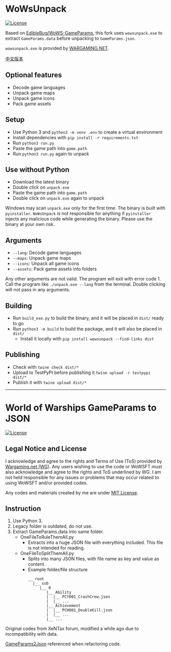 # WoWsUnpack
[![License](https://img.shields.io/github/license/WoWs-Info/wows_unpack)](./LICENSE)

Based on [EdibleBug/WoWS-GameParams](https://github.com/EdibleBug/WoWS-GameParams), this fork uses `wowsunpack.exe` to extract `GameParams.data` before unpacking to `GameParams.json`.

`wowsunpack.exe` is provided by [WARGAMING.NET](https://wargaming.com/).

[中文版本](./使用说明.md)

## Optional features
- Decode game languages
- Unpack game maps
- Unpack game icons
- Pack game assets

## Setup
- Use Python 3 and `python3 -m venv .env` to create a virtual environment
- Install dependencies with `pip install -r requirements.txt`
- Run `python3 run.py`
- Paste the game path into `game.path`
- Run `python3 run.py` again to unpack

## Use without Python
- Download the latest binary
- Double click on `unpack.exe`
- Paste the game path into `game.path`
- Double click on `unpack.exe` again to unpack

Windows may scan `unpack.exe` only for the first time. The binary is built with `pyinstaller`. `WoWsUnpack` is not responsible for anything if `pyinstaller` injects any malicious code while generating the binary. Please use the binary at your own risk.

## Arguments
- `--lang`: Decode game languages
- `--maps`: Unpack game maps
- `--icons`: Unpack all game icons
- `--assets`: Pack game assets into folders

Any other arguments are not valid. The program will exit with error code 1. Call the program like `./unpack.exe --lang` from the terminal. Double clicking will not pass in any arguments.

## Building
- Run `build_exe.py` to build the binary, and it will be placed in `dist/` ready to go
- Run `python3 -m build` to build the package, and it will also be placed in `dist/`
  - Install it locally with `pip install wowsunpack --find-links dist`

## Publishing
- Check with `twine check dist/*`
- Upload to TestPyPI before publishing it `twine upload -r testpypi dist/*`
- Publish it with `twine upload dist/*`

***

# World of Warships GameParams to JSON
[![License](https://img.shields.io/github/license/EdibleBug/WoWS-GameParams)](https://github.com/EdibleBug/WoWS-GameParams/blob/master/LICENSE)

## Legal Notice and License
I acknowledge and agree to the rights and Terms of Use (ToS) provided by [Wargaming.net (WG)](https://wargaming.com/). Any users wishing to use the code or WoWSFT must also acknowledge and agree to the rights and ToS underlined by WG. I am not held responsible for any issues or problems that may occur related to using WoWSFT and/or provided codes.

Any codes and materials created by me are under [MIT License](https://github.com/EdibleBug/WoWS-GameParams/blob/master/LICENSE).

## Instruction
1. Use Python 3.
2. Legacy folder is outdated, do not use.
3. Extract GameParams.data into same folder.
    * OneFileToRuleThemAll.py
        * Extracts into a huge JSON file with everything included. This file is not intended for reading.
    * OneFileToSplitThemAll.py
        * Splits into many JSON files, with file name as key and value as content.
        * Example folder/file structure
          ```
          __ root
            |__ sub
               |__ 0
                  |__ Ability
                  |  |__ PCY001_CrashCrew.json
                  |  |__ ...
                  |__ Achievement
                  |  |__ PCH001_DoubleKill.json
                  |  |__ ...
                  |__ ...
          ```

Original codes from XeNTax forum, modified a while ago due to incompatibility with data.

[GameParams2Json](https://github.com/imkindaprogrammermyself/GameParams2Json) referenced when refactoring code.
